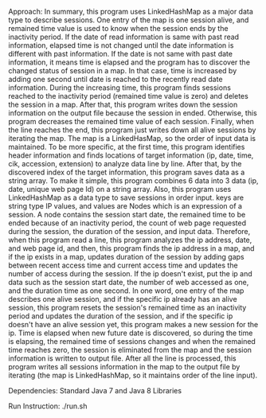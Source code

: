 Approach:
In summary, this program uses LinkedHashMap as a major data type to describe sessions. One entry of the map is one session alive, and remained time value is used to know when the session ends by the inactivity period. If the date of read information is same with past read information, elapsed time is not changed until the date information is different with past information. If the date is not same with past date information, it means time is elapsed and the program has to discover the changed status of session in a map. In that case, time is increased by adding one second until date is reached to the recently read date information. During the increasing time, this program finds sessions reached to the inactivity period (remained time value is zero) and deletes the session in a map. After that, this program writes down the session information on the output file because the session in ended. Otherwise, this program decreases the remained time value of each session. Finally, when the line reaches the end, this program just writes down all alive sessions by iterating the map. The map is a LinkedHasMap, so the order of input data is maintained.
To be more specific, at the first time, this program identifies header information and finds locations of target information (ip, date, time, cik, accession, extension) to analyze data line by line. After that, by the discovered index of the target information, this program saves data as a string array. To make it simple, this program combines 6 data into 3 data (ip, date, unique web page Id) on a string array. Also, this program uses LinkedHashMap as a data type to save sessions in order input. keys are string type IP values, and values are Nodes which is an expression of a session. A node contains the session start date, the remained time to be ended because of an inactivity period, the count of web page requested during the session, the duration of the session, and input data. Therefore, when this program read a line, this program analyzes the ip address, date, and web page id, and then, this program finds the ip address in a map, and if the ip exists in a map, updates duration of the session by adding gaps between recent access time and current access time and updates the number of access during the session. If the ip doesn't exist, put the ip and data such as the session start date, the number of web accessed as one, and the duration time as one second. In one word, one entry of the map describes one alive session, and if the specific ip already has an alive session, this program resets the session's remained time as an inactivity period and updates the duration of the session, and if the specific ip doesn't have an alive session yet, this program makes a new session for the ip. Time is elapsed when new future date is discovered, so during the time is elapsing, the remained time of sessions changes and when the remained time reaches zero, the session is eliminated from the map and the session information is written to output file. After all the line is processed, this program writes all sessions information in the map to the output file by iterating (the map is LinkedHashMap, so it maintains order of the line input).

Dependencies:
Standard Java 7 and Java 8 Libraries

Run Instruction:
./run.sh
